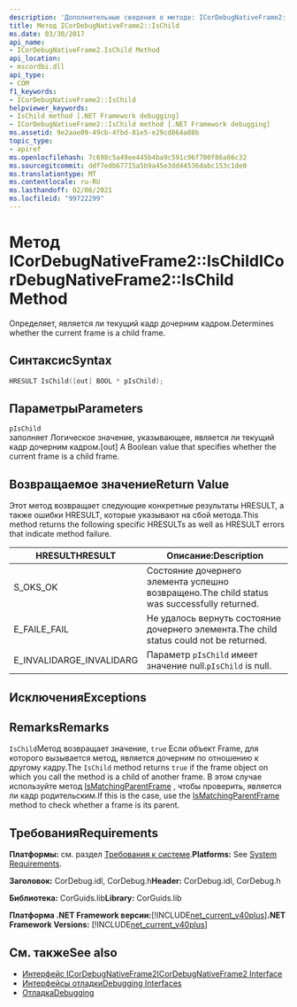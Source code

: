 ```yaml
---
description: 'Дополнительные сведения о методе: ICorDebugNativeFrame2:: Child'
title: Метод ICorDebugNativeFrame2::IsChild
ms.date: 03/30/2017
api_name:
- ICorDebugNativeFrame2.IsChild Method
api_location:
- mscordbi.dll
api_type:
- COM
f1_keywords:
- ICorDebugNativeFrame2::IsChild
helpviewer_keywords:
- IsChild method [.NET Framework debugging]
- ICorDebugNativeFrame2::IsChild method [.NET Framework debugging]
ms.assetid: 9e2aae09-49cb-4fbd-81e5-e29cd864a88b
topic_type:
- apiref
ms.openlocfilehash: 7c698c5a49ee445b4ba9c591c96f700f86a86c32
ms.sourcegitcommit: ddf7edb67715a5b9a45e3dd44536dabc153c1de0
ms.translationtype: MT
ms.contentlocale: ru-RU
ms.lasthandoff: 02/06/2021
ms.locfileid: "99722299"
---
```

# <a name="icordebugnativeframe2ischild-method"></a><span data-ttu-id="23f33-103">Метод ICorDebugNativeFrame2::IsChild</span><span class="sxs-lookup"><span data-stu-id="23f33-103">ICorDebugNativeFrame2::IsChild Method</span></span>

<span data-ttu-id="23f33-104">Определяет, является ли текущий кадр дочерним кадром.</span><span class="sxs-lookup"><span data-stu-id="23f33-104">Determines whether the current frame is a child frame.</span></span>  
  
## <a name="syntax"></a><span data-ttu-id="23f33-105">Синтаксис</span><span class="sxs-lookup"><span data-stu-id="23f33-105">Syntax</span></span>  
  
```cpp  
HRESULT IsChild([out] BOOL * pIsChild);  
```  
  
## <a name="parameters"></a><span data-ttu-id="23f33-106">Параметры</span><span class="sxs-lookup"><span data-stu-id="23f33-106">Parameters</span></span>  

 `pIsChild`  
 <span data-ttu-id="23f33-107">заполняет Логическое значение, указывающее, является ли текущий кадр дочерним кадром.</span><span class="sxs-lookup"><span data-stu-id="23f33-107">[out] A Boolean value that specifies whether the current frame is a child frame.</span></span>  
  
## <a name="return-value"></a><span data-ttu-id="23f33-108">Возвращаемое значение</span><span class="sxs-lookup"><span data-stu-id="23f33-108">Return Value</span></span>  

 <span data-ttu-id="23f33-109">Этот метод возвращает следующие конкретные результаты HRESULT, а также ошибки HRESULT, которые указывают на сбой метода.</span><span class="sxs-lookup"><span data-stu-id="23f33-109">This method returns the following specific HRESULTs as well as HRESULT errors that indicate method failure.</span></span>  
  
|<span data-ttu-id="23f33-110">HRESULT</span><span class="sxs-lookup"><span data-stu-id="23f33-110">HRESULT</span></span>|<span data-ttu-id="23f33-111">Описание:</span><span class="sxs-lookup"><span data-stu-id="23f33-111">Description</span></span>|  
|-------------|-----------------|  
|<span data-ttu-id="23f33-112">S_OK</span><span class="sxs-lookup"><span data-stu-id="23f33-112">S_OK</span></span>|<span data-ttu-id="23f33-113">Состояние дочернего элемента успешно возвращено.</span><span class="sxs-lookup"><span data-stu-id="23f33-113">The child status was successfully returned.</span></span>|  
|<span data-ttu-id="23f33-114">E_FAIL</span><span class="sxs-lookup"><span data-stu-id="23f33-114">E_FAIL</span></span>|<span data-ttu-id="23f33-115">Не удалось вернуть состояние дочернего элемента.</span><span class="sxs-lookup"><span data-stu-id="23f33-115">The child status could not be returned.</span></span>|  
|<span data-ttu-id="23f33-116">E_INVALIDARG</span><span class="sxs-lookup"><span data-stu-id="23f33-116">E_INVALIDARG</span></span>|<span data-ttu-id="23f33-117">Параметр `pIsChild` имеет значение null.</span><span class="sxs-lookup"><span data-stu-id="23f33-117">`pIsChild` is null.</span></span>|  
  
## <a name="exceptions"></a><span data-ttu-id="23f33-118">Исключения</span><span class="sxs-lookup"><span data-stu-id="23f33-118">Exceptions</span></span>  
  
## <a name="remarks"></a><span data-ttu-id="23f33-119">Remarks</span><span class="sxs-lookup"><span data-stu-id="23f33-119">Remarks</span></span>  

 <span data-ttu-id="23f33-120">`IsChild`Метод возвращает значение, `true` Если объект Frame, для которого вызывается метод, является дочерним по отношению к другому кадру.</span><span class="sxs-lookup"><span data-stu-id="23f33-120">The `IsChild` method returns `true` if the frame object on which you call the method is a child of another frame.</span></span> <span data-ttu-id="23f33-121">В этом случае используйте метод [IsMatchingParentFrame](icordebugnativeframe2-ismatchingparentframe-method.md) , чтобы проверить, является ли кадр родительским.</span><span class="sxs-lookup"><span data-stu-id="23f33-121">If this is the case, use the [IsMatchingParentFrame](icordebugnativeframe2-ismatchingparentframe-method.md) method to check whether a frame is its parent.</span></span>  
  
## <a name="requirements"></a><span data-ttu-id="23f33-122">Требования</span><span class="sxs-lookup"><span data-stu-id="23f33-122">Requirements</span></span>  

 <span data-ttu-id="23f33-123">**Платформы:** см. раздел [Требования к системе](../../get-started/system-requirements.md).</span><span class="sxs-lookup"><span data-stu-id="23f33-123">**Platforms:** See [System Requirements](../../get-started/system-requirements.md).</span></span>  
  
 <span data-ttu-id="23f33-124">**Заголовок:** CorDebug.idl, CorDebug.h</span><span class="sxs-lookup"><span data-stu-id="23f33-124">**Header:** CorDebug.idl, CorDebug.h</span></span>  
  
 <span data-ttu-id="23f33-125">**Библиотека:** CorGuids.lib</span><span class="sxs-lookup"><span data-stu-id="23f33-125">**Library:** CorGuids.lib</span></span>  
  
 <span data-ttu-id="23f33-126">**Платформа .NET Framework версии:**[!INCLUDE[net_current_v40plus](../../../../includes/net-current-v40plus-md.md)]</span><span class="sxs-lookup"><span data-stu-id="23f33-126">**.NET Framework Versions:** [!INCLUDE[net_current_v40plus](../../../../includes/net-current-v40plus-md.md)]</span></span>  
  
## <a name="see-also"></a><span data-ttu-id="23f33-127">См. также</span><span class="sxs-lookup"><span data-stu-id="23f33-127">See also</span></span>

- [<span data-ttu-id="23f33-128">Интерфейс ICorDebugNativeFrame2</span><span class="sxs-lookup"><span data-stu-id="23f33-128">ICorDebugNativeFrame2 Interface</span></span>](icordebugnativeframe2-interface.md)
- [<span data-ttu-id="23f33-129">Интерфейсы отладки</span><span class="sxs-lookup"><span data-stu-id="23f33-129">Debugging Interfaces</span></span>](debugging-interfaces.md)
- [<span data-ttu-id="23f33-130">Отладка</span><span class="sxs-lookup"><span data-stu-id="23f33-130">Debugging</span></span>](index.md)
